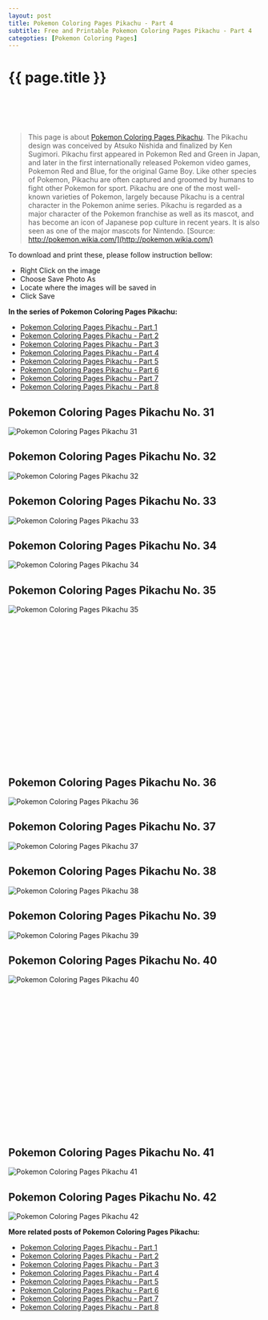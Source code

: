 ```yaml
---
layout: post
title: Pokemon Coloring Pages Pikachu - Part 4
subtitle: Free and Printable Pokemon Coloring Pages Pikachu - Part 4
categoties: [Pokemon Coloring Pages]
---
```

{{ page.title }}
================
<script async src="//pagead2.googlesyndication.com/pagead/js/adsbygoogle.js"></script><!-- UnderTitleAds --> <ins class="adsbygoogle" style="display:inline-block;width:468px;height:60px" data-ad-client="ca-pub-6753140515841889" data-ad-slot="4010138290"></ins><script> (adsbygoogle = window.adsbygoogle || []).push({}); </script>

> This page is about [Pokemon Coloring Pages Pikachu](https://freecoloringpages.github.io/). The Pikachu design was conceived by Atsuko Nishida and finalized by Ken Sugimori. Pikachu first appeared in Pokemon Red and Green in Japan, and later in the first internationally released Pokemon video games, Pokemon Red and Blue, for the original Game Boy. Like other species of Pokemon, Pikachu are often captured and groomed by humans to fight other Pokemon for sport. Pikachu are one of the most well-known varieties of Pokemon, largely because Pikachu is a central character in the Pokemon anime series. Pikachu is regarded as a major character of the Pokemon franchise as well as its mascot, and has become an icon of Japanese pop culture in recent years. It is also seen as one of the major mascots for Nintendo. [Source: http://pokemon.wikia.com/](http://pokemon.wikia.com/)

To download and print these, please follow instruction bellow:
* Right Click on the image 
* Choose Save Photo As 
* Locate where the images will be saved in 
* Click Save

**In the series of Pokemon Coloring Pages Pikachu:**

* [Pokemon Coloring Pages Pikachu - Part 1](https://freecoloringpages.github.io/2017/12/11/Pokemon-Coloring-Pages-Pikachu-part-1.html)
* [Pokemon Coloring Pages Pikachu - Part 2](https://freecoloringpages.github.io/2017/12/11/Pokemon-Coloring-Pages-Pikachu-part-2.html)
* [Pokemon Coloring Pages Pikachu - Part 3](https://freecoloringpages.github.io/2017/12/11/Pokemon-Coloring-Pages-Pikachu-part-3.html)
* [Pokemon Coloring Pages Pikachu - Part 4](https://freecoloringpages.github.io/2017/12/11/Pokemon-Coloring-Pages-Pikachu-part-4.html)
* [Pokemon Coloring Pages Pikachu - Part 5](https://freecoloringpages.github.io/2017/12/11/Pokemon-Coloring-Pages-Pikachu-part-5.html)
* [Pokemon Coloring Pages Pikachu - Part 6](https://freecoloringpages.github.io/2017/12/11/Pokemon-Coloring-Pages-Pikachu-part-6.html)
* [Pokemon Coloring Pages Pikachu - Part 7](https://freecoloringpages.github.io/2017/12/11/Pokemon-Coloring-Pages-Pikachu-part-7.html)
* [Pokemon Coloring Pages Pikachu - Part 8](https://freecoloringpages.github.io/2017/12/11/Pokemon-Coloring-Pages-Pikachu-part-8.html)

## Pokemon Coloring Pages Pikachu No. 31
![Pokemon Coloring Pages Pikachu 31](https://freecoloringpages.github.io/img3/Pokemon-Coloring-Pages-Pikachu%20(31).jpg "Pokemon Coloring Pages Pikachu 31")

## Pokemon Coloring Pages Pikachu No. 32
![Pokemon Coloring Pages Pikachu 32](https://freecoloringpages.github.io/img3/Pokemon-Coloring-Pages-Pikachu%20(32).jpg "Pokemon Coloring Pages Pikachu 32")

## Pokemon Coloring Pages Pikachu No. 33
![Pokemon Coloring Pages Pikachu 33](https://freecoloringpages.github.io/img3/Pokemon-Coloring-Pages-Pikachu%20(33).jpg "Pokemon Coloring Pages Pikachu 33")

## Pokemon Coloring Pages Pikachu No. 34
![Pokemon Coloring Pages Pikachu 34](https://freecoloringpages.github.io/img3/Pokemon-Coloring-Pages-Pikachu%20(34).jpg "Pokemon Coloring Pages Pikachu 34")

## Pokemon Coloring Pages Pikachu No. 35
![Pokemon Coloring Pages Pikachu 35](https://freecoloringpages.github.io/img3/Pokemon-Coloring-Pages-Pikachu%20(35).jpg "Pokemon Coloring Pages Pikachu 35")

<script async src="//pagead2.googlesyndication.com/pagead/js/adsbygoogle.js"></script><!-- Texxtonly --><ins class="adsbygoogle" style="display:inline-block;width:336px;height:280px" data-ad-client="ca-pub-6753140515841889" data-ad-slot="3207852233"></ins><script>(adsbygoogle = window.adsbygoogle || []).push({}); </script>

## Pokemon Coloring Pages Pikachu No. 36
![Pokemon Coloring Pages Pikachu 36](https://freecoloringpages.github.io/img3/Pokemon-Coloring-Pages-Pikachu%20(36).jpg "Pokemon Coloring Pages Pikachu 36")

## Pokemon Coloring Pages Pikachu No. 37
![Pokemon Coloring Pages Pikachu 37](https://freecoloringpages.github.io/img3/Pokemon-Coloring-Pages-Pikachu%20(37).jpg "Pokemon Coloring Pages Pikachu 37")

## Pokemon Coloring Pages Pikachu No. 38
![Pokemon Coloring Pages Pikachu 38](https://freecoloringpages.github.io/img3/Pokemon-Coloring-Pages-Pikachu%20(38).jpg "Pokemon Coloring Pages Pikachu 38")

## Pokemon Coloring Pages Pikachu No. 39
![Pokemon Coloring Pages Pikachu 39](https://freecoloringpages.github.io/img3/Pokemon-Coloring-Pages-Pikachu%20(39).jpg "Pokemon Coloring Pages Pikachu 39")

## Pokemon Coloring Pages Pikachu No. 40
![Pokemon Coloring Pages Pikachu 40](https://freecoloringpages.github.io/img3/Pokemon-Coloring-Pages-Pikachu%20(40).jpg "Pokemon Coloring Pages Pikachu 40")

<script async src="//pagead2.googlesyndication.com/pagead/js/adsbygoogle.js"></script><!-- Texxtonly --><ins class="adsbygoogle" style="display:inline-block;width:336px;height:280px" data-ad-client="ca-pub-6753140515841889" data-ad-slot="3207852233"></ins><script>(adsbygoogle = window.adsbygoogle || []).push({}); </script>

## Pokemon Coloring Pages Pikachu No. 41
![Pokemon Coloring Pages Pikachu 41](https://freecoloringpages.github.io/img3/Pokemon-Coloring-Pages-Pikachu%20(41).jpg "Pokemon Coloring Pages Pikachu 41")

## Pokemon Coloring Pages Pikachu No. 42
![Pokemon Coloring Pages Pikachu 42](https://freecoloringpages.github.io/img3/Pokemon-Coloring-Pages-Pikachu%20(42).jpg "Pokemon Coloring Pages Pikachu 42")

**More related posts of Pokemon Coloring Pages Pikachu:**

* [Pokemon Coloring Pages Pikachu - Part 1](https://freecoloringpages.github.io/2017/12/11/Pokemon-Coloring-Pages-Pikachu-part-1.html)
* [Pokemon Coloring Pages Pikachu - Part 2](https://freecoloringpages.github.io/2017/12/11/Pokemon-Coloring-Pages-Pikachu-part-2.html)
* [Pokemon Coloring Pages Pikachu - Part 3](https://freecoloringpages.github.io/2017/12/11/Pokemon-Coloring-Pages-Pikachu-part-3.html)
* [Pokemon Coloring Pages Pikachu - Part 4](https://freecoloringpages.github.io/2017/12/11/Pokemon-Coloring-Pages-Pikachu-part-4.html)
* [Pokemon Coloring Pages Pikachu - Part 5](https://freecoloringpages.github.io/2017/12/11/Pokemon-Coloring-Pages-Pikachu-part-5.html)
* [Pokemon Coloring Pages Pikachu - Part 6](https://freecoloringpages.github.io/2017/12/11/Pokemon-Coloring-Pages-Pikachu-part-6.html)
* [Pokemon Coloring Pages Pikachu - Part 7](https://freecoloringpages.github.io/2017/12/11/Pokemon-Coloring-Pages-Pikachu-part-7.html)
* [Pokemon Coloring Pages Pikachu - Part 8](https://freecoloringpages.github.io/2017/12/11/Pokemon-Coloring-Pages-Pikachu-part-8.html)

